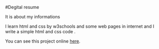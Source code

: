 #Degital resume

It is about my informations 

I learn html and css by w3schools and some web pages in internet and I write a simple html and css code .

You can see this project online [here](AliHosseinPour85.github.io/degital-resume).
